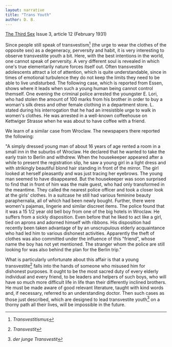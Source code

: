 ```yaml
---
layout: narrative
title: "Trans Youth"
author: D. B.
---
```


[The Third Sex](/das-dritte-geschlecht/) Issue 3, article 12 (February 1931)

Since people still speak of transvestism[^fn1] (the urge to wear the clothes of the opposite sex) as a degeneracy, perversity and habit, it is very interesting to observe transvestite youth a bit. Here, with the best intentions in the world, one cannot speak of perversity. A very different soul is revealed in which one's true elementarily nature forces itself out. Often transvestite adolescents attract a lot of attention, which is quite understandable, since in times of emotional turbulence they do not keep the limits they need to be able to live undisturbed. The following case, which is reported from Essen, shows where it leads when such a young human being cannot control themself. One evening the criminal police arrested the youngster E. Lori, who had stolen the amount of 100 marks from his brother in order to buy a woman's silk dress and other female clothing in a department store. L. stated during his interrogation that he had an irresistible urge to walk in women's clothes. He was arrested in a well-known coffeehouse on Kettwiger Strasse when he was about to have coffee with a friend.

We learn of a similar case from Wroclaw. The newspapers there reported the following:

"A simply dressed young man of about 16 years of age rented a room in a small inn in the suburbs of Wroclaw. He declared that he wanted to take the early train to Berlin and withdrew. When the housekeeper appeared after a while to present the registration slip, he saw a young girl in a light dress and with strikingly beautiful blond hair standing in front of the mirror. The girl looked at herself pleasantly and was just tracing her eyebrows. The young man seemed to have disappeared. But the housekeeper was soon surprised to find that in front of him was the male guest, who had only transformed in the meantime. They called the nearest police officer and took a closer look at the girls' clothes. In a suitcase he still had various feminine beauty paraphernalia, all of which had been newly bought. Further, there were women's pajamas, lingerie and similar discreet items. The police found that it was a 15 1/2 year old bell boy from one of the big hotels in Wroclaw. He suffers from a sickly disposition. Even before that he liked to act like a girl, tied on aprons and adorned himself with ribbons. His disposition had recently been taken advantage of by an unscrupulous elderly acquaintance who had led him to various dishonest activities. Apparently the theft of clothes was also committed under the influence of this "friend", whose name the boy has not yet mentioned. The stranger whom the police are still looking for was also behind the plan for the Berlin trip."

What is particularly unfortunate about this affair is that a young transvestite[^fn3] falls into the hands of someone who misused him for dishonest purposes. It ought to be the most sacred duty of every elderly individual and every friend, to be leaders and helpers of such boys, who will have so much more difficult life in life than their differently inclined brothers. He must be made aware of good relevant literature, taught with kind words and, if necessary, referred to an understanding doctor. Then such cases as those just described, which are designed to lead transvestite youth[^fn2] on a thorny path all their lives, will be impossible in the future.

[^fn1]: _Transvestitismus_
[^fn2]: _der junge Transvestit_
[^fn3]: _Transvestit_
